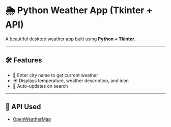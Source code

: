 # 🌦️ Python Weather App (Tkinter + API)

A beautiful desktop weather app built using **Python + Tkinter**.

---

## 🛠 Features

- 🌆 Enter city name to get current weather
- ☀️ Displays temperature, weather description, and icon
- 🔁 Auto-updates on search

---

## 🔗 API Used

- [OpenWeatherMap](https://openweathermap.org/current)

